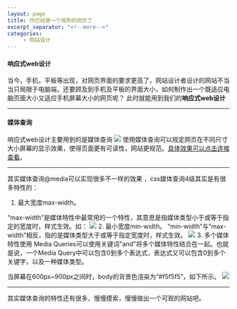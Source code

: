 ```yaml
---
layout: page
title: 你已经是一个成熟的网页了
excerpt_separator: "<!--more-->"
categories:
     - 网站设计
---
```

#### 响应式web设计
当今，手机，平板等出现，对网页界面的要求更高了，网站设计者设计的网站不当当只局限于电脑端，还要顾及到手机及平板的界面大小，如何制作出一个既适应电脑页面大小又适应手机屏幕大小的网页呢？ 此时就能用到我们的**响应式web设计**
<!--more-->
---
#### 媒体查询
响应式web设计主要用到的是媒体查询
![](https://upload-images.jianshu.io/upload_images/15405979-c22bc21576fd3cbe.jpg?imageMogr2/auto-orient/strip%7CimageView2/2/w/635/format/webp)
使用媒体查询可以规定网页在不同尺寸大小屏幕的显示效果，使得页面更有可读性，网站更规范。[具体效果可以点击连接查看](https://www.runoob.com/try/try.php?filename=trycss3_media_example1)。
***
其实媒体查询@media可以实现很多不一样的效果
，css媒体查询4级其实是有很多特性的：

1. 最大宽度max-width。

“max-width”是媒体特性中最常用的一个特性，其意思是指媒体类型小于或等于指定的宽度时，样式生效。如：
![](https://upload-images.jianshu.io/upload_images/15405979-9b6344a98faf8eec.jpg?imageMogr2/auto-orient/strip%7CimageView2/2/w/870/format/webp)
2. 最小宽度min-width。
“min-width”与“max-width”相反，指的是媒体类型大于或等于指定宽度时，样式生效。
![](https://upload-images.jianshu.io/upload_images/15405979-82996f9d0502887e.png?imageMogr2/auto-orient/strip%7CimageView2/2/w/748/format/webp)
3. 多个媒体特性使用
Media Queries可以使用关键词"and"将多个媒体特性结合在一起。也就是说，一个Media Query中可以包含0到多个表达式，表达式又可以包含0到多个关键字，以及一种媒体类型。

当屏幕在600px~900px之间时，body的背景色渲染为“#f5f5f5”，如下所示。
![](https://upload-images.jianshu.io/upload_images/15405979-e6358aadce244a59.jpg?imageMogr2/auto-orient/strip%7CimageView2/2/w/726/format/webp)

***
其实媒体查询的特性还有很多，慢慢摸索，慢慢做出一个可观的网站吧。